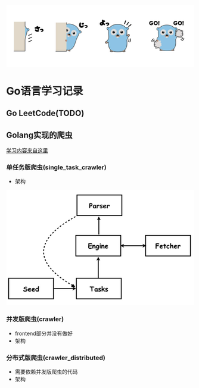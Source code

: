 ![from pronama.azurewebsites.net](./assets/gopher.jpg)


# Go语言学习记录

## Go LeetCode(TODO)



## Golang实现的爬虫

[学习内容来自这里](https://coding.imooc.com/class/180.html)

### 单任务版爬虫(single_task_crawler)
- 架构

![架构](./assets/single_task/single_task.jpeg)

### 并发版爬虫(crawler)
- frontend部分并没有做好
- 架构    
### 分布式版爬虫(crawler_distributed)
- 需要依赖并发版爬虫的代码
- 架构
